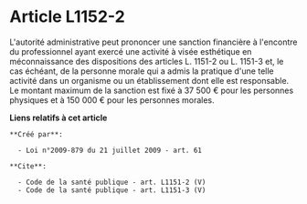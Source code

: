 # Article L1152-2

L'autorité administrative peut prononcer une sanction financière à l'encontre du professionnel ayant exercé une activité à
visée esthétique en méconnaissance des dispositions des articles L. 1151-2 ou L. 1151-3 et, le cas échéant, de la personne
morale qui a admis la pratique d'une telle activité dans un organisme ou un établissement dont elle est responsable. Le
montant maximum de la sanction est fixé à 37 500 € pour les personnes physiques et à 150 000 € pour les personnes morales.

**Liens relatifs à cet article**

	**Créé par**:

	  - Loi n°2009-879 du 21 juillet 2009 - art. 61

	**Cite**:

	  - Code de la santé publique - art. L1151-2 (V)
	  - Code de la santé publique - art. L1151-3 (V)

